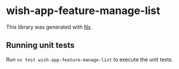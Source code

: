 # wish-app-feature-manage-list

This library was generated with [Nx](https://nx.dev).

## Running unit tests

Run `nx test wish-app-feature-manage-list` to execute the unit tests.
